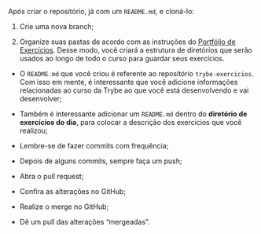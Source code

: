 Após criar o repositório, já com um `README.md`, e cloná-lo:

1. Crie uma nova branch;

2. Organize suas pastas de acordo com as instruções do [Portfólio de Exercícios](https://app.betrybe.com/learn/course/5e938f69-6e32-43b3-9685-c936530fd326/module/f04cdb21-382e-4588-8950-3b1a29afd2dd/section/52bf729e-7389-4f30-8b48-1fb3de822cd2/lesson/3e381b0b-5134-404f-b966-30b64284bc63). Desse modo, você criará a estrutura de diretórios que serão usados ao longo de todo o curso para guardar seus exercícios.

* O `README.md` que você criou é referente ao repositório `trybe-exercicios`. Com isso em mente, é interessante que você adicione informações relacionadas ao curso da Trybe ao que você está desenvolvendo e vai desenvolver;

* Também é interessante adicionar um `README.md` dentro do **diretório de exercícios do dia**, para colocar a descrição dos exercícios que você realizou;

* Lembre-se de fazer commits com frequência;

* Depois de alguns commits, sempre faça um push;

* Abra o pull request;

* Confira as alterações no GitHub;

* Realize o merge no GitHub;

* Dê um pull das alterações “mergeadas”.
